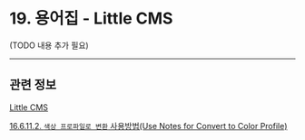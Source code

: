 # 19. 용어집 - Little CMS

(TODO 내용 추가 필요)

***

## 관련 정보

[Little CMS](https://www.littlecms.com/)

[16.6.11.2. `색상 프로파일로 변환` 사용방법(Use Notes for Convert to Color Profile)](./16-06-11-02-use_notes_for_convert_to_color_profile.md)